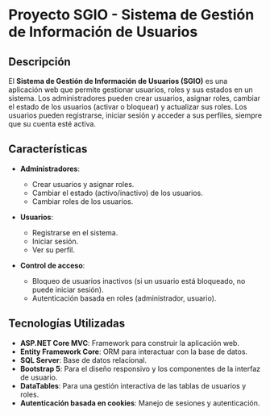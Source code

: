 # Proyecto SGIO - Sistema de Gestión de Información de Usuarios

## Descripción

El **Sistema de Gestión de Información de Usuarios (SGIO)** es una aplicación web que permite gestionar usuarios, roles y sus estados en un sistema. Los administradores pueden crear usuarios, asignar roles, cambiar el estado de los usuarios (activar o bloquear) y actualizar sus roles. Los usuarios pueden registrarse, iniciar sesión y acceder a sus perfiles, siempre que su cuenta esté activa.

## Características

- **Administradores**:
  - Crear usuarios y asignar roles.
  - Cambiar el estado (activo/inactivo) de los usuarios.
  - Cambiar roles de los usuarios.
  
- **Usuarios**:
  - Registrarse en el sistema.
  - Iniciar sesión.
  - Ver su perfil.

- **Control de acceso**:
  - Bloqueo de usuarios inactivos (si un usuario está bloqueado, no puede iniciar sesión).
  - Autenticación basada en roles (administrador, usuario).

## Tecnologías Utilizadas

- **ASP.NET Core MVC**: Framework para construir la aplicación web.
- **Entity Framework Core**: ORM para interactuar con la base de datos.
- **SQL Server**: Base de datos relacional.
- **Bootstrap 5**: Para el diseño responsivo y los componentes de la interfaz de usuario.
- **DataTables**: Para una gestión interactiva de las tablas de usuarios y roles.
- **Autenticación basada en cookies**: Manejo de sesiones y autenticación.
